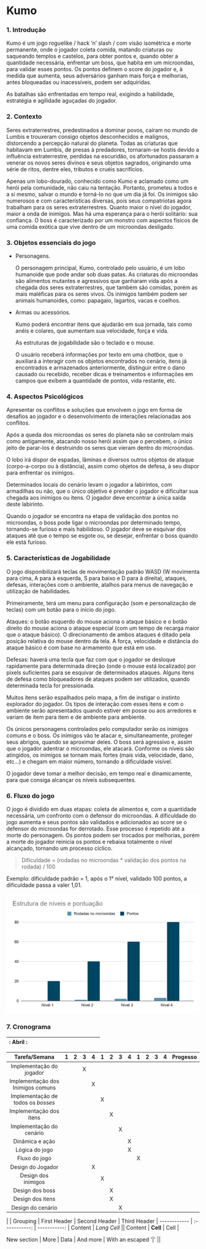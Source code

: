 # **Kumo**


### **1. Introdução**
Kumo é um jogo roguelike / hack ’n’ slash / com visão isométrica e morte permanente, onde o jogador coleta comida, matando criaturas ou saqueando templos e castelos, para obter pontos e, quando obter a quantidade necessária, enfrentar um boss, que habita em um microondas, para validar esses pontos. Os pontos definem o score do jogador e, à medida que aumenta, seus adversários ganham mais força e melhorias, antes bloqueadas ou inacessíveis, podem ser adquiridas.

As batalhas são enfrentadas em tempo real, exigindo a habilidade, estratégia  e agilidade aguçadas do jogador.

### **2. Contexto**
Seres extraterrestres, predestinados a dominar povos, caíram no mundo de Lumbis e trouxeram consigo objetos desconhecidos e malignos, distorcendo a percepção natural do planeta. Todas as criaturas que habitavam em Lumbis, de presas à predadores, tornaram-se hostis devido a influência extraterrestre, perdidas na escuridão, os afortunados passaram a venerar os novos seres divinos e seus objetos sagrados, originando uma série de ritos, dentre eles, tributos e cruéis sacrifícios. 

Apenas um lobo-dourado, conhecido como Kumo e aclamado como um herói pela comunidade, não caiu na tentação. Portanto, prometeu a todos e a si mesmo, salvar o mundo e torná-lo no que um dia já foi. Os inimigos são numerosos e com características diversas, pois seus compatriotas agora trabalham para os seres extraterrestres. Quanto maior o nível do jogador, maior a onda de inimigos. Mas há uma esperança para o herói solitário: sua confiança.
O boss é caracterizado por um monstro com aspectos físicos de uma comida exótica que vive dentro de um microondas desligado.

### **3. Objetos essenciais do jogo**
*  Personagens.

    O personagem principal, Kumo, controlado pelo usuário, é um lobo humanoide que pode andar sob duas patas.
    As criaturas do microondas são alimentos mutantes e agressivos que ganharam vida após a chegada dos seres extraterrestres, que também são comidas, porém as mais maléficas para os seres vivos. Os inimigos também podem ser animais humanoides, como: papagaio, lagartos, vacas e coelhos.

* Armas ou acessórios.

    Kumo poderá encontrar itens que ajudarão em sua jornada, tais como anéis e colares, que aumentam sua velocidade, força e vida.

    As estruturas de jogabilidade são o teclado e o mouse.

    O usuário receberá informações por texto em uma _chatbox_, que o auxiliará a interagir com os objetos encontrados no cenário, itens já encontrados e armazenados anteriormente, distinguir entre o dano causado ou recebido, receber dicas e treinamentos e informações em campos que exibem a quantidade de pontos, vida restante, etc.

### **4. Aspectos Psicológicos**
Apresentar os conflitos e soluções que envolvem o jogo em forma de desafios ao jogador e o desenvolvimento de interações relacionadas aos conflitos.

Após a queda dos microondas os seres do planeta não se controlam mais como antigamente, atacando nosso herói assim que o percebem, o único jeito de parar-los é destruindo os seres que vieram dentro do microondas.

O lobo irá dispor de espadas, lâminas e diversos outros objetos de ataque (corpo-a-corpo ou à distância), assim como objetos de defesa, à seu dispor para enfrentar os inimigos.

Determinados locais do cenário levam o jogador a labirintos, com armadilhas ou não, que o único objetivo é prender o jogador e dificultar sua chegada aos inimigos ou itens. O jogador deve encontrar a única saída deste labirinto.

Quando o jogador se encontra na etapa de validação dos pontos no microondas, o boss pode ligar o microondas por determinado tempo, tornando-se furioso e mais habilidoso. O jogador deve se esquivar dos ataques até que o tempo se esgote ou, se desejar, enfrentar o boss quando ele está furioso.

### **5. Características de Jogabilidade**

O jogo disponibilizará teclas de movimentação padrão WASD (W movimenta para cima, A para à esquerda, S para baixo e D para à direita), ataques, defesas, interações com o ambiente, atalhos para menus de navegação e utilização de habilidades.

Primeiramente, terá um menu para configuração (som e personalização de teclas) com um botão para o início do jogo. 

Ataques: o botão esquerdo do mouse aciona o ataque básico e o botão direito do mouse aciona o ataque especial (com um tempo de recarga maior que o ataque básico). O direcionamento de ambos ataques é ditado pela posição relativa do mouse dentro da tela. A força, velocidade e distância do ataque básico é com base no armamento que está em uso.

Defesas: haverá uma tecla que faz com que o jogador se desloque rapidamente para determinada direção (onde o mouse está localizado) por pixels suficientes para se esquivar de determinados ataques. Alguns itens de defesa como bloqueadores de ataques podem ser utilizados, quando determinada tecla for pressionada.

Muitos itens serão espalhados pelo mapa, a fim de instigar o instinto explorador do jogador. Os tipos de interação com esses itens e com o ambiente serão apresentados quando estiver em posse ou aos arredores e variam de item para item e de ambiente para ambiente.

Os únicos personagens controlados pelo computador serão os inimigos comuns e o boss. Os inimigos vão te atacar e, simultaneamente, proteger seus abrigos, quando se aproximar deles. O boss será agressivo e, assim que o jogador adentrar o microondas, ele atacará. Conforme os níveis são atingidos, os inimigos se tornam mais fortes (mais vida, velocidade, dano, etc…) e chegam em maior número, tornando a dificuldade visível.

O jogador deve tomar a melhor decisão, em tempo real e dinamicamente, para que consiga alcançar os níveis subsequentes.

### **6. Fluxo do jogo**
O jogo é dividido em duas etapas: coleta de alimentos e, com a quantidade necessária, um confronto com o defensor do microondas. A dificuldade do jogo aumenta e seus pontos são validados e adicionados ao score se o defensor do microondas for derrotado. Esse processo é repetido até a morte do personagem. Os pontos podem ser trocados por melhorias, porém a morte do jogador reinicia os pontos e rebaixa totalmente o nível alcançado, tornando um processo cíclico.

>Dificuldade = (rodadas no microondas * validação dos pontos na rodada) / 100

Exemplo: dificuldade padrão = 1, após o 1° nível, validado 100 pontos, a dificuldade passa a valer 1,01.


![alt text](/imgs/imageLikeEmbed.png "Estrutura de níveis e pontuação")

### **7. Cronograma**








   
|:               Abril              :|    |    |    |    |    |    |    |    |    |    |   |    |           |
|:----------------------------------|:---|:---|:---|:---|:---|:---|:---|:---|:---|:---|:---|:---|:----------|

| Tarefa/Semana                      | 1 | 2 | 3 | 4 | 1 | 2 | 3 | 4 | 1 | 2 | 3 | 4 | Progesso |
|:----------------------------------:|:---:|:---:|:---:|:---:|:---:|:---:|:---:|:---:|:---:|:---:|:---:|:---:|:----------:|
| Implementação do jogador           |   |   | X |   |   |   |   |   |   |   |   |   |          |
| Implementação dos Inimigos comuns  |   |   |   | X |   |   |   |   |   |   |   |   |          |
| Implementação de todos os _bosses_ |   |   |   |   | X |   |   |   |   |   |   |   |          |
| Implementação dos itens            |   |   |   |   |   | X |   |   |   |   |   |   |          |
| Implementação do cenário           |   |   |   |   |   |   | X |   |   |   |   |   |          |
| Dinâmica e ação                    |   |   |   |   |   |   |   | X |   |   |   |   |          |
| Lógica do jogo                     |   |   |   |   |   |   |   | X |   |   |   |   |          |
| Fluxo do jogo                      |   |   |   |   |   |   |   |   | X |   |   |   |          |
| Design  do  Jogador                |   |   |   | X |   |   |   |   |   |   |   |   |          |
| Design  dos inimigos               |   |   |   |   | X |   |   |   |   |   |   |   |          |
| Design dos boss                    |   |   |   |   |   | X |   |   |   |   |   |   |          |
| Design dos itens                   |   |   |   |   |   | X |   |   |   |   |   |   |          |
| Design do cenário                  |   |   |   |   |   |   | X |   |   |   |   |   |          |



|             |          Grouping            |
First Header  | Second Header | Third Header |
 ------------ | :-----------: | -----------: |
Content       |          *Long Cell*        ||
Content       |   **Cell**    |         Cell |

New section   |     More      |         Data |
And more      | With an escaped '\|'         ||  
